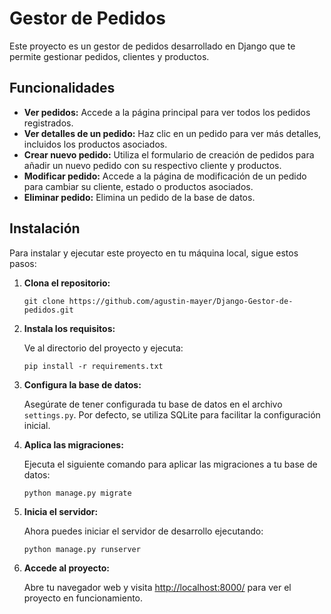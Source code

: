 # Gestor de Pedidos

Este proyecto es un gestor de pedidos desarrollado en Django que te permite gestionar pedidos, clientes y productos.

## Funcionalidades

- **Ver pedidos:** Accede a la página principal para ver todos los pedidos registrados.
- **Ver detalles de un pedido:** Haz clic en un pedido para ver más detalles, incluidos los productos asociados.
- **Crear nuevo pedido:** Utiliza el formulario de creación de pedidos para añadir un nuevo pedido con su respectivo cliente y productos.
- **Modificar pedido:** Accede a la página de modificación de un pedido para cambiar su cliente, estado o productos asociados.
- **Eliminar pedido:** Elimina un pedido de la base de datos.

## Instalación

Para instalar y ejecutar este proyecto en tu máquina local, sigue estos pasos:

1. **Clona el repositorio:**

    ```
    git clone https://github.com/agustin-mayer/Django-Gestor-de-pedidos.git
    ```

2. **Instala los requisitos:**

    Ve al directorio del proyecto y ejecuta:

    ```
    pip install -r requirements.txt
    ```

3. **Configura la base de datos:**

    Asegúrate de tener configurada tu base de datos en el archivo `settings.py`. Por defecto, se utiliza SQLite para facilitar la configuración inicial.

4. **Aplica las migraciones:**

    Ejecuta el siguiente comando para aplicar las migraciones a tu base de datos:

    ```
    python manage.py migrate
    ```

5. **Inicia el servidor:**

    Ahora puedes iniciar el servidor de desarrollo ejecutando:

    ```
    python manage.py runserver
    ```

6. **Accede al proyecto:**

    Abre tu navegador web y visita [http://localhost:8000/](http://localhost:8000/) para ver el proyecto en funcionamiento.
